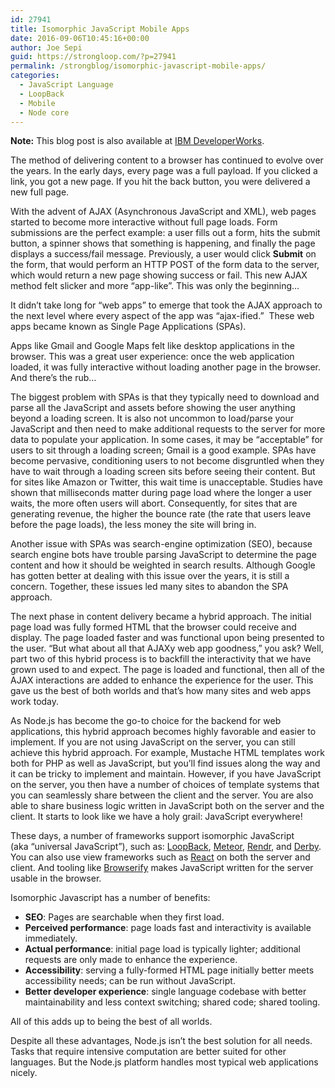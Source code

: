 ```yaml
---
id: 27941
title: Isomorphic JavaScript Mobile Apps
date: 2016-09-06T10:45:16+00:00
author: Joe Sepi
guid: https://strongloop.com/?p=27941
permalink: /strongblog/isomorphic-javascript-mobile-apps/
categories:
  - JavaScript Language
  - LoopBack
  - Mobile
  - Node core
---
```


**Note:** This blog post is also available at [IBM DeveloperWorks](https://developer.ibm.com/node/2016/09/06/isomorphic-javascript-mobile-apps/).  

The method of delivering content to a browser has continued to evolve over the years. In the early days, every page was a full payload. If you clicked a link, you got a new page. If you hit the back button, you were delivered a new full page.

With the advent of AJAX (Asynchronous JavaScript and XML), web pages started to become more interactive without full page loads. Form submissions are the perfect example: a user fills out a form, hits the submit button, a spinner shows that something is happening, and finally the page displays a success/fail message. Previously, a user would click **Submit** on the form, that would perform an HTTP POST of the form data to the server, which would return a new page showing success or fail. This new AJAX method felt slicker and more “app-like”. This was only the beginning&#8230;

<!--more-->

It didn’t take long for “web apps” to emerge that took the AJAX approach to the next level where every aspect of the app was “ajax-ified.”  These web apps became known as Single Page Applications (SPAs).

Apps like Gmail and Google Maps felt like desktop applications in the browser. This was a great user experience: once the web application loaded, it was fully interactive without loading another page in the browser. And there’s the rub&#8230;

The biggest problem with SPAs is that they typically need to download and parse all the JavaScript and assets before showing the user anything beyond a loading screen. It is also not uncommon to load/parse your JavaScript and then need to make additional requests to the server for more data to populate your application. In some cases, it may be “acceptable” for users to sit through a loading screen; Gmail is a good example. SPAs have become pervasive, conditioning users to not become disgruntled when they have to wait through a loading screen sits before seeing their content. But for sites like Amazon or Twitter, this wait time is unacceptable. Studies have shown that milliseconds matter during page load where the longer a user waits, the more often users will abort. Consequently, for sites that are generating revenue, the higher the bounce rate (the rate that users leave before the page loads), the less money the site will bring in.

Another issue with SPAs was search-engine optimization (SEO), because search engine bots have trouble parsing JavaScript to determine the page content and how it should be weighted in search results. Although Google has gotten better at dealing with this issue over the years, it is still a concern. Together, these issues led many sites to abandon the SPA approach.

The next phase in content delivery became a hybrid approach. The initial page load was fully formed HTML that the browser could receive and display. The page loaded faster and was functional upon being presented to the user. “But what about all that AJAXy web app goodness,” you ask? Well, part two of this hybrid process is to backfill the interactivity that we have grown used to and expect. The page is loaded and functional, then all of the AJAX interactions are added to enhance the experience for the user. This gave us the best of both worlds and that&#8217;s how many sites and web apps work today.

As Node.js has become the go-to choice for the backend for web applications, this hybrid approach becomes highly favorable and easier to implement. If you are not using JavaScript on the server, you can still achieve this hybrid approach. For example, Mustache HTML templates work both for PHP as well as JavaScript, but you’ll find issues along the way and it can be tricky to implement and maintain. However, if you have JavaScript on the server, you then have a number of choices of template systems that you can seamlessly share between the client and the server. You are also able to share business logic written in JavaScript both on the server and the client. It starts to look like we have a holy grail: JavaScript everywhere!

These days, a number of frameworks support isomorphic JavaScript (aka &#8220;universal JavaScript&#8221;), such as: [LoopBack](http://loopback.io/), [Meteor](https://www.meteor.com/), [Rendr](http://rendrjs.github.io/), and [Derby](http://derbyjs.com/). You can also use view frameworks such as [React](https://facebook.github.io/react/) on both the server and client. And tooling like [Browserify](http://browserify.org/) makes JavaScript written for the server usable in the browser.

Isomorphic Javascript has a number of benefits:

  * **SEO**: Pages are searchable when they first load.
  * **Perceived performance**: page loads fast and interactivity is available immediately.
  * **Actual performance**: initial page load is typically lighter; additional requests are only made to enhance the experience.
  * **Accessibility**: serving a fully-formed HTML page initially better meets accessibility needs; can be run without JavaScript.
  * **Better developer experience**: single language codebase with better maintainability and less context switching; shared code; shared tooling.

All of this adds up to being the best of all worlds.

Despite all these advantages, Node.js isn’t the best solution for all needs. Tasks that require intensive computation are better suited for other languages. But the Node.js platform handles most typical web applications nicely.
